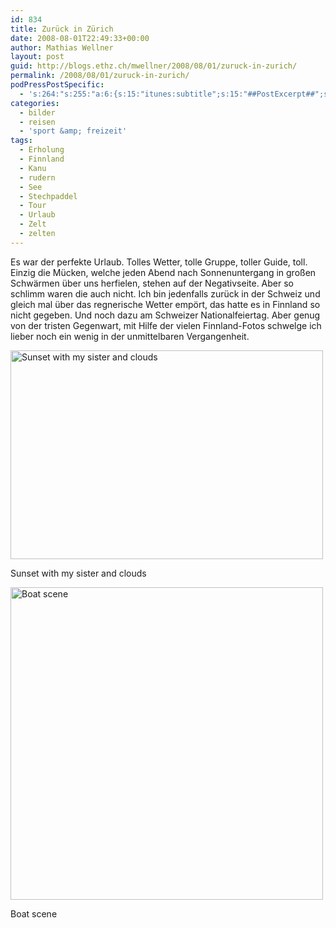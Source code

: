 ```yaml
---
id: 834
title: Zurück in Zürich
date: 2008-08-01T22:49:33+00:00
author: Mathias Wellner
layout: post
guid: http://blogs.ethz.ch/mwellner/2008/08/01/zuruck-in-zurich/
permalink: /2008/08/01/zuruck-in-zurich/
podPressPostSpecific:
  - 's:264:"s:255:"a:6:{s:15:"itunes:subtitle";s:15:"##PostExcerpt##";s:14:"itunes:summary";s:15:"##PostExcerpt##";s:15:"itunes:keywords";s:17:"##WordPressCats##";s:13:"itunes:author";s:10:"##Global##";s:15:"itunes:explicit";s:7:"Default";s:12:"itunes:block";s:7:"Default";}";";'
categories:
  - bilder
  - reisen
  - 'sport &amp; freizeit'
tags:
  - Erholung
  - Finnland
  - Kanu
  - rudern
  - See
  - Stechpaddel
  - Tour
  - Urlaub
  - Zelt
  - zelten
---
```

Es war der perfekte Urlaub. Tolles Wetter, tolle Gruppe, toller Guide, toll. Einzig die Mücken, welche jeden Abend nach Sonnenuntergang in großen Schwärmen über uns herfielen, stehen auf der Negativseite. Aber so schlimm waren die auch nicht. Ich bin jedenfalls zurück in der Schweiz und gleich mal über das regnerische Wetter empört, das hatte es in Finnland so nicht gegeben. Und noch dazu am Schweizer Nationalfeiertag. Aber genug von der tristen Gegenwart, mit Hilfe der vielen Finnland-Fotos schwelge ich lieber noch ein wenig in der unmittelbaren Vergangenheit.

<div style="width: 510px" class="wp-caption aligncenter">
  <a href="http://www.flickr.com/photos/mwellner/2722737741/"><img alt="Sunset with my sister and clouds" src="http://farm4.static.flickr.com/3211/2722737741_3e4c7223a5.jpg" title="Sunset with my sister and clouds" width="500" height="334" /></a>
  
  <p class="wp-caption-text">
    Sunset with my sister and clouds<br />
  </p>
</div>

<div style="width: 510px" class="wp-caption aligncenter">
  <a href="http://www.flickr.com/photos/mwellner/2722824532/"><img alt="Boat scene" src="http://farm4.static.flickr.com/3130/2722824532_da7071eeb2.jpg" title="Boat scene" width="500" height="500" /></a>
  
  <p class="wp-caption-text">
    Boat scene<br />
  </p>
</div>
